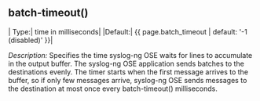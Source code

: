 ## batch-timeout()

|  Type:|      time in milliseconds|
|Default:| {{ page.batch_timeout | default: '-1 (disabled)' }}|

*Description:* Specifies the time syslog-ng OSE waits for lines to
accumulate in the output buffer. The syslog-ng OSE application sends
batches to the destinations evenly. The timer starts when the first
message arrives to the buffer, so if only few messages arrive, syslog-ng
OSE sends messages to the destination at most once every batch-timeout()
milliseconds.

